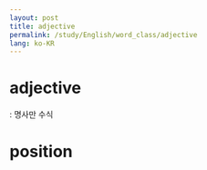 ```yaml
---
layout: post
title: adjective
permalink: /study/English/word_class/adjective
lang: ko-KR
---
```


# adjective
: 명사만 수식

# position